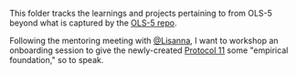 This folder tracks the learnings and projects pertaining to from OLS-5 beyond what is captured by the [OLS-5 repo](https://github.com/open-life-science/ols-5/issues/3).

Following the mentoring meeting with [@Lisanna](https://github.com/Lisanna), I want to workshop an onboarding session to give the newly-created [Protocol 11](https://github.com/Ismael-KG/An_Incomplete_History_of_Research_Ethics/blob/main/Protocols.md#Protocol-11-Networking-at-the-Agora) some "empirical foundation," so to speak.
